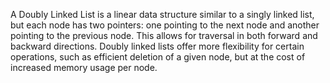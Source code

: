 A Doubly Linked List is a linear data structure similar to a singly linked list, but each node has two pointers: one pointing to the next node and another pointing to the previous node. This allows for traversal in both forward and backward directions. Doubly linked lists offer more flexibility for certain operations, such as efficient deletion of a given node, but at the cost of increased memory usage per node.
